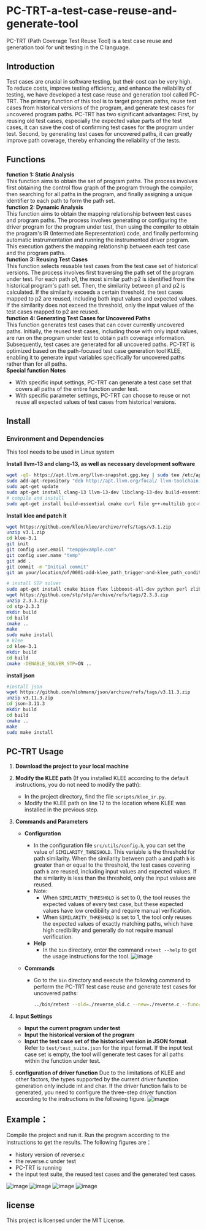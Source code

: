 # PC-TRT-a-test-case-reuse-and-generate-tool
PC-TRT (Path Coverage Test Reuse Tool) is a test case reuse and generation tool for unit testing in the C language.
## Introduction
Test cases are crucial in software testing, but their cost can be very high. To reduce costs, improve testing efficiency, and enhance the reliability of testing, we have developed a test case reuse and generation tool called PC-TRT. The primary function of this tool is to target program paths, reuse test cases from historical versions of the program, and generate test cases for uncovered program paths. PC-TRT has two significant advantages: First, by reusing old test cases, especially the expected value parts of the test cases, it can save the cost of confirming test cases for the program under test. Second, by generating test cases for uncovered paths, it can greatly improve path coverage, thereby enhancing the reliability of the tests.

## Functions
**function 1: Static Analysis**  
This function aims to obtain the set of program paths. The process involves first obtaining the control flow graph of the program through the compiler, then searching for all paths in the program, and finally assigning a unique identifier to each path to form the path set.  
**function 2: Dynamic Analysis**  
This function aims to obtain the mapping relationship between test cases and program paths. The process involves generating or configuring the driver program for the program under test, then using the compiler to obtain the program's IR (Intermediate Representation) code, and finally performing automatic instrumentation and running the instrumented driver program. This execution gathers the mapping relationship between each test case and the program paths.  
**function 3: Reusing Test Cases**  
This function selects reusable test cases from the test case set of historical versions. The process involves first traversing the path set of the program under test. For each path p1, the most similar path p2 is identified from the historical program's path set. Then, the similarity between p1 and p2 is calculated. If the similarity exceeds a certain threshold, the test cases mapped to p2 are reused, including both input values and expected values. If the similarity does not exceed the threshold, only the input values of the test cases mapped to p2 are reused.  
**function 4: Generating Test Cases for Uncovered Paths**  
This function generates test cases that can cover currently uncovered paths. Initially, the reused test cases, including those with only input values, are run on the program under test to obtain path coverage information. Subsequently, test cases are generated for all uncovered paths. PC-TRT is optimized based on the path-focused test case generation tool KLEE, enabling it to generate input variables specifically for uncovered paths rather than for all paths.  
**Special function Notes**
- With specific input settings, PC-TRT can generate a test case set that covers all paths of the entire function under test.
- With specific parameter settings, PC-TRT can choose to reuse or not reuse all expected values of test cases from historical versions.


## Install
### Environment and Dependencies
This tool needs to be used in Linux system  

**Install llvm-13 and clang-13, as well as necessary development software**
```bash
wget -qO- https://apt.llvm.org/llvm-snapshot.gpg.key | sudo tee /etc/apt/trusted.gpg.d/apt.llvm.org.asc
sudo add-apt-repository "deb http://apt.llvm.org/focal/ llvm-toolchain-focal-13 main"
sudo apt-get update
sudo apt-get install clang-13 llvm-13-dev libclang-13-dev build-essential git
# compile and install
sudo apt-get install build-essential cmake curl file g++-multilib gcc-multilib git libcap-dev libgoogle-perftools-dev libncurses5-dev libsqlite3-dev libtcmalloc-minimal4 python3-pip unzip graphviz doxygen
```

**Install klee and patch it**
```bash
wget https://github.com/klee/klee/archive/refs/tags/v3.1.zip
unzip v3.1.zip
cd klee-3.1
git init
git config user.email "temp@example.com"
git config user.name "temp"
git add .
git commit -m "Initial commit"
git am your/location/of/0001-add-klee_path_trigger-and-klee_path_conditional_exit.patch

# install STP solver
sudo apt-get install cmake bison flex libboost-all-dev python perl zlib1g-dev minisat
wget https://github.com/stp/stp/archive/refs/tags/2.3.3.zip
unzip 2.3.3.zip
cd stp-2.3.3
mkdir build
cd build
cmake ..
make
sudo make install
# klee
cd klee-3.1
mkdir build
cd build
cmake -DENABLE_SOLVER_STP=ON ..
```

**install json**
```bash
#install json
wget https://github.com/nlohmann/json/archive/refs/tags/v3.11.3.zip
unzip v3.11.3.zip
cd json-3.11.3
mkdir build
cd build
cmake ..
make
sudo make install
```

## PC-TRT Usage

1. **Download the project to your local machine**

2. **Modify the KLEE path** (If you installed KLEE according to the default instructions, you do not need to modify the path):
    - In the project directory, find the file `scripts/klee_ir.py`.
    - Modify the KLEE path on line 12 to the location where KLEE was installed in the previous step.

3. **Commands and Parameters**
    - **Configuration**
        - In the configuration file `src/utils/config.h`, you can set the value of `SIMILARITY_THRESHOLD`. This variable is the threshold for path similarity. When the similarity between path `a` and path `b` is greater than or equal to the threshold, the test cases covering path `b` are reused, including input values and expected values. If the similarity is less than the threshold, only the input values are reused. 
        - Note: 
            - When `SIMILARITY_THRESHOLD` is set to 0, the tool reuses the expected values of every test case, but these expected values have low credibility and require manual verification.
            - When `SIMILARITY_THRESHOLD` is set to 1, the tool only reuses the expected values of exactly matching paths, which have high credibility and generally do not require manual verification.
        - **Help**
            - In the `bin` directory, enter the command `retest --help` to get the usage instructions for the tool.
   ![image](https://github.com/ZJU-STLAB/PC-TRT-a-test-case-reuse-and-generate-tool/blob/main/figs/help.png)

    - **Commands**
        - Go to the `bin` directory and execute the following command to perform the PC-TRT test case reuse and generate test cases for uncovered paths:
          ```bash
          ../bin/retest --old=./reverse_old.c --new=./reverse.c --func=reverse --test=./test_suite.json --cfg=1
          ```

4. **Input Settings**
    - **Input the current program under test**
    - **Input the historical version of the program**
    - **Input the test case set of the historical version in JSON format**. Refer to `test/test_suite.json` for the input format. If the input test case set is empty, the tool will generate test cases for all paths within the function under test.

5. **configuration of driver function**
   Due to the limitations of KLEE and other factors, the types supported by the current driver function generation only include int and char. If the driver function fails to be generated, you need to configure the three-step driver function according to the instructions in the following figure.
![image](https://github.com/ZJU-STLAB/PC-TRT-a-test-case-reuse-and-generate-tool/blob/main/figs/config.png)




## Example：
Compile the project and run it. Run the program according to the instructions to get the results. The following figures are：
- history version of reverse.c
- the reverse.c under test
- PC-TRT is running
- the input test suite, the reused test cases and the generated test cases.

![image](https://github.com/ZJU-STLAB/PC-TRT-a-test-case-reuse-and-generate-tool/blob/main/figs/historical.png)
![image](https://github.com/ZJU-STLAB/PC-TRT-a-test-case-reuse-and-generate-tool/blob/main/figs/fig4.png)
![image](https://github.com/ZJU-STLAB/PC-TRT-a-test-case-reuse-and-generate-tool/blob/main/figs/fig5.png)
![image](https://github.com/ZJU-STLAB/PC-TRT-a-test-case-reuse-and-generate-tool/blob/main/figs/fig6.png)



## license
This project is licensed under the MIT License.
